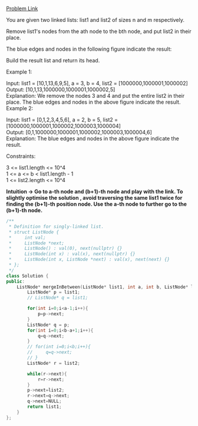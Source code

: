[Problem Link](https://leetcode.com/problems/merge-in-between-linked-lists/description/?envType=daily-question&envId=2024-03-20)<br>

You are given two linked lists: list1 and list2 of sizes n and m respectively.

Remove list1's nodes from the ath node to the bth node, and put list2 in their place. <br>

The blue edges and nodes in the following figure indicate the result:<br>


Build the result list and return its head.<br>

 

Example 1:<br>


Input: list1 = [10,1,13,6,9,5], a = 3, b = 4, list2 = [1000000,1000001,1000002]<br>
Output: [10,1,13,1000000,1000001,1000002,5]<br>
Explanation: We remove the nodes 3 and 4 and put the entire list2 in their place. The blue edges and nodes in the above figure indicate the result.<br>
Example 2:<br>


Input: list1 = [0,1,2,3,4,5,6], a = 2, b = 5, list2 = [1000000,1000001,1000002,1000003,1000004]<br>
Output: [0,1,1000000,1000001,1000002,1000003,1000004,6]<br>
Explanation: The blue edges and nodes in the above figure indicate the result.<br>
 

Constraints:<br>

3 <= list1.length <= 10^4<br>
1 <= a <= b < list1.length - 1<br>
1 <= list2.length <= 10^4<br>

__Intuition -> Go to a-th node and (b+1)-th node and play with the link. To slightly optimise the solution , avoid traversing the same list1 twice for finding the (b+1)-th position node. Use the a-th node to further go to the (b+1)-th node.__

```C++
/**
 * Definition for singly-linked list.
 * struct ListNode {
 *     int val;
 *     ListNode *next;
 *     ListNode() : val(0), next(nullptr) {}
 *     ListNode(int x) : val(x), next(nullptr) {}
 *     ListNode(int x, ListNode *next) : val(x), next(next) {}
 * };
 */
class Solution {
public:
    ListNode* mergeInBetween(ListNode* list1, int a, int b, ListNode* list2) {
        ListNode* p = list1;
        // ListNode* q = list1;

        for(int i=0;i<a-1;i++){
            p=p->next;
        }
        ListNode* q = p;
        for(int i=0;i<b-a+1;i++){
            q=q->next;
        }
        // for(int i=0;i<b;i++){
        //     q=q->next;
        // }
        ListNode* r = list2;

        while(r->next){
            r=r->next;
        }
        p->next=list2;
        r->next=q->next;
        q->next=NULL;
        return list1;
    }
};
```

